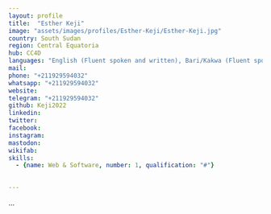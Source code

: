 ```yaml
---
layout: profile
title:  "Esther Keji"
image: "assets/images/profiles/Esther-Keji/Esther-Keji.jpg"
country: South Sudan
region: Central Equatoria
hub: CC4D
languages: "English (Fluent spoken and written), Bari/Kakwa (Fluent spoken and spoken), Arabic (good spoken only), Lugbara (fair spoken only)"
mail: 
phone: "+211929594032"
whatsapp: "+211929594032"
website: 
telegram: "+211929594032"
github: Keji2022
linkedin: 
twitter: 
facebook: 
instagram: 
mastodon: 
wikifab:
skills:
  - {name: Web & Software, number: 1, qualification: "#"}
 

---
```


...
